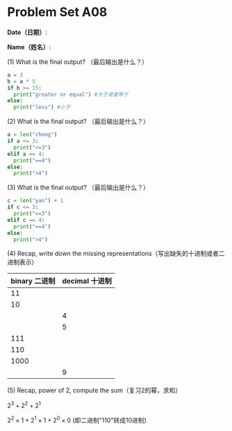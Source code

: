 # Problem Set A08

**Date（日期）**:                           

**Name（姓名）**:

(1) What is the final output?  （最后输出是什么？）

```python
a = 3
b = a * 5
if b >= 15:
  print("greater or equal") #大于或者等于
else:
  print("less") #小于
```

(2) What is the final output?  （最后输出是什么？）

```python
a = len("cheng")
if a <= 3:
  print("<=3")
elif a == 4:
  print("==4")
else:
  print(">4")
```

(3) What is the final output?  （最后输出是什么？）

```python
c = len("yao") + 1
if c <= 3:
  print("<=3")
elif c == 4:
  print("==4")
else:
  print(">4")
```

(4) Recap, write down the missing representations（写出缺失的十进制或者二进制表示）

| binary 二进制    |   decimal 十进制   |
|------|------|
| 11 |  |
| 10 |  |
|   | 4 |
|  | 5 |
| 111  |  |
| 110 |  |
| 1000 |  |
|  | 9 |

(5) Recap, power of 2, compute the sum（复习2的幂，求和） 

$2^3 + 2^2 + 2^1$  

$2^2\times 1 + 2^1\times 1 + 2^0 \times 0$     (即二进制"110"转成10进制)


